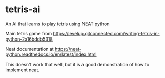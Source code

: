 # tetris-ai
An AI that learns to play tetris using NEAT python

Main tetris game from https://levelup.gitconnected.com/writing-tetris-in-python-2a16bddb5318

Neat documentation at https://neat-python.readthedocs.io/en/latest/index.html

This doesn't work that well, but it is a good demonstration of how to implement neat.
